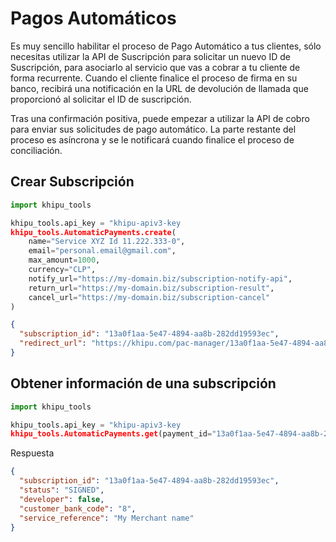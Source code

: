 # Pagos Automáticos

Es muy sencillo habilitar el proceso de Pago Automático a tus clientes, sólo necesitas utilizar la API de Suscripción para solicitar un nuevo ID de Suscripción, para asociarlo al servicio que vas a cobrar a tu cliente de forma recurrente. Cuando el cliente finalice el proceso de firma en su banco, recibirá una notificación en la URL de devolución de llamada que proporcionó al solicitar el ID de suscripción.

Tras una confirmación positiva, puede empezar a utilizar la API de cobro para enviar sus solicitudes de pago automático. La parte restante del proceso es asíncrona y se le notificará cuando finalice el proceso de conciliación.

## Crear Subscripción

```py
import khipu_tools

khipu_tools.api_key = "khipu-apiv3-key
khipu_tools.AutomaticPayments.create(
    name="Service XYZ Id 11.222.333-0",
    email="personal.email@gmail.com",
    max_amount=1000,
    currency="CLP",
    notify_url="https://my-domain.biz/subscription-notify-api",
    return_url="https://my-domain.biz/subscription-result",
    cancel_url="https://my-domain.biz/subscription-cancel"
)
```

```json
{
  "subscription_id": "13a0f1aa-5e47-4894-aa8b-282dd19593ec",
  "redirect_url": "https://khipu.com/pac-manager/13a0f1aa-5e47-4894-aa8b-282dd19593ec"
}
```

## Obtener información de una subscripción

```py
import khipu_tools

khipu_tools.api_key = "khipu-apiv3-key
khipu_tools.AutomaticPayments.get(payment_id="13a0f1aa-5e47-4894-aa8b-282dd19593ec")
```

Respuesta

```json
{
  "subscription_id": "13a0f1aa-5e47-4894-aa8b-282dd19593ec",
  "status": "SIGNED",
  "developer": false,
  "customer_bank_code": "8",
  "service_reference": "My Merchant name"
}
```
